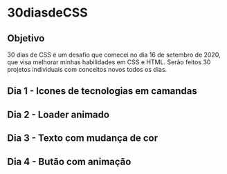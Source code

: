 # 30diasdeCSS

## Objetivo
30 dias de CSS é um desafio que comecei no dia 16 de setembro de 2020, que visa melhorar minhas habilidades em CSS e HTML. Serão feitos 30 projetos individuais com conceitos novos todos os dias.

## Dia 1 - Icones de tecnologias em camandas

## Dia 2 - Loader animado

## Dia 3 - Texto com mudança de cor 

## Dia 4 - Butão com animação
